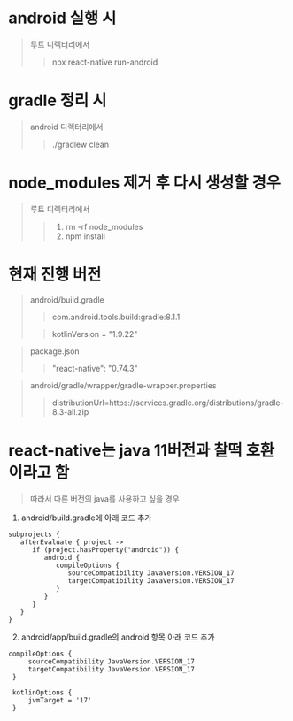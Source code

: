 # android 실행 시
> 루트 디렉터리에서
>> npx react-native run-android

# gradle 정리 시
> android 디렉터리에서
>> ./gradlew clean

# node_modules 제거 후 다시 생성할 경우
> 루트 디렉터리에서
>> 1. rm -rf node_modules
>> 2. npm install

# 현재 진행 버전
> android/build.gradle
>> com.android.tools.build:gradle:8.1.1
>
>> kotlinVersion = "1.9.22"

> package.json
>> "react-native": "0.74.3"

> android/gradle/wrapper/gradle-wrapper.properties
>> distributionUrl=https\://services.gradle.org/distributions/gradle-8.3-all.zip

# react-native는 java 11버전과 찰떡 호환이라고 함
> 따라서 다른 버전의 java를 사용하고 싶을 경우
1. android/build.gradle에 아래 코드 추가
```
subprojects { 
   afterEvaluate { project ->
      if (project.hasProperty("android")) {
         android {
            compileOptions {
               sourceCompatibility JavaVersion.VERSION_17
               targetCompatibility JavaVersion.VERSION_17
            }
         }
      }
   }
}
```

2. android/app/build.gradle의 android 항목 아래 코드 추가
```
compileOptions {
     sourceCompatibility JavaVersion.VERSION_17
     targetCompatibility JavaVersion.VERSION_17
 }

 kotlinOptions {
     jvmTarget = '17'
 }
```
